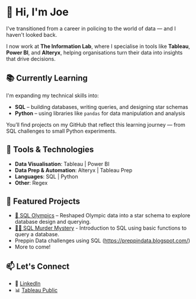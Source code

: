 # 👋 Hi, I'm Joe

I've transitioned from a career in policing to the world of data — and I haven't looked back.

I now work at **The Information Lab**, where I specialise in tools like **Tableau**, **Power BI**, and **Alteryx**, helping organisations turn their data into insights that drive decisions.

## 📚 Currently Learning

I'm expanding my technical skills into:

- **SQL** – building databases, writing queries, and designing star schemas  
- **Python** – using libraries like `pandas` for data manipulation and analysis  

You’ll find projects on my GitHub that reflect this learning journey — from SQL challenges to small Python experiments.

## 🧰 Tools & Technologies

- **Data Visualisation**: Tableau | Power BI  
- **Data Prep & Automation**: Alteryx | Tableau Prep
- **Languages**: SQL | Python  
- **Other**: Regex

## 📂 Featured Projects

- [🏅 SQL Olympics](https://github.com/JoeOConnorTIL/SQL-Olympics) – Reshaped Olympic data into a star schema to explore database design and querying.
- [🕵️‍♂️ SQL Murder Mystery](https://github.com/JoeOConnorTIL/SQL_murder_mystery) - Introduction to SQL using basic functions to query a database.
- Preppin Data challenges using SQL (https://preppindata.blogspot.com/)
- More to come!

## 📫 Let's Connect

- 💼 [LinkedIn](https://www.linkedin.com/in/joe-o-connor-916191263/)
- 📊 [Tableau Public](https://public.tableau.com/app/profile/joseph.o.connor2848/vizzes)
